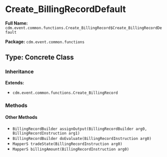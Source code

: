 # Create_BillingRecordDefault

**Full Name:** `cdm.event.common.functions.Create_BillingRecord$Create_BillingRecordDefault`

**Package:** `cdm.event.common.functions`

## Type: Concrete Class

### Inheritance

**Extends:**
- `cdm.event.common.functions.Create_BillingRecord`

### Methods

#### Other Methods

- `BillingRecordBuilder assignOutput(BillingRecordBuilder arg0, BillingRecordInstruction arg1)`
- `BillingRecordBuilder doEvaluate(BillingRecordInstruction arg0)`
- `MapperS tradeState(BillingRecordInstruction arg0)`
- `MapperS billingAmount(BillingRecordInstruction arg0)`

